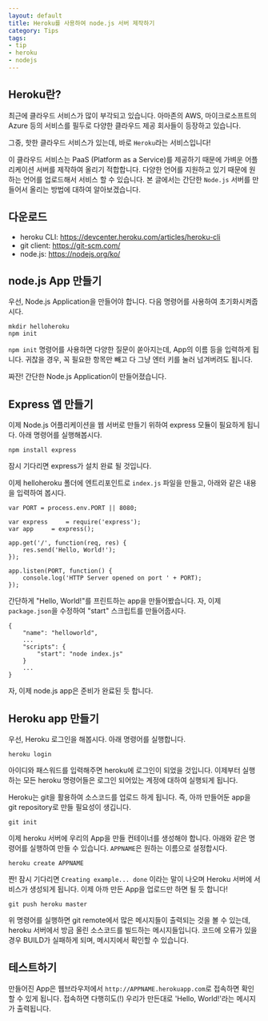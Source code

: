 ```yaml
---
layout: default
title: Heroku를 사용하여 node.js 서버 제작하기
category: Tips
tags:
- tip
- heroku
- nodejs
---
```


## Heroku란?

최근에 클라우드 서비스가 많이 부각되고 있습니다. 아마존의 AWS, 마이크로소프트의 Azure 등의 서비스를 필두로 다양한 클라우드 제공 회사들이 등장하고 있습니다.

그중, 핫한 클라우드 서비스가 있는데, 바로 `Heroku`라는 서비스입니다!

이 클라우드 서비스는 PaaS (Platform as a Service)를 제공하기 때문에 가벼운 어플리케이션 서버를 제작하여 올리기 적합합니다. 다양한 언어를 지원하고 있기 때문에 원하는 언어를 업로드해서 서비스 할 수 있습니다. 본 글에서는 간단한 `Node.js` 서버를 만들어서 올리는 방법에 대하여 알아보겠습니다.

## 다운로드
 * heroku CLI: https://devcenter.heroku.com/articles/heroku-cli
 * git client: https://git-scm.com/
 * node.js: https://nodejs.org/ko/

## node.js App 만들기

우선, Node.js Application을 만들어야 합니다. 다음 명령어를 사용하여 초기화시켜줍시다.

	mkdir helloheroku
	npm init

`npm init` 명령어를 사용하면 다양한 질문이 쏟아지는데, App의 이름 등을 입력하게 됩니다. 귀찮을 경우, 꼭 필요한 항목만 빼고 다 그냥 엔터 키를 눌러 넘겨버려도 됩니다.

짜잔! 간단한 Node.js Application이 만들어졌습니다.

## Express 앱 만들기

이제 Node.js 어플리케이션을 웹 서버로 만들기 위하여 express 모듈이 필요하게 됩니다. 아래 명령어를 실행해봅시다.

	npm install express

잠시 기다리면 express가 설치 완료 될 것입니다.

이제 helloheroku 폴더에 엔트리포인트로 `index.js` 파일을 만들고, 아래와 같은 내용을 입력하여 봅시다.

	var PORT = process.env.PORT || 8080;

	var express 	= require('express');
	var app 	= express();

	app.get('/', function(req, res) {
		res.send('Hello, World!');
	});

	app.listen(PORT, function() {
		console.log('HTTP Server opened on port ' + PORT);
	});

간단하게 "Hello, World!"를 프린트하는 app을 만들어봤습니다. 자, 이제 `package.json`을 수정하여 "start" 스크립트를 만들어줍시다.

	{
		"name": "helloworld",
		...
		"scripts": {
			"start": "node index.js"
		}
		...
	}

자, 이제 node.js app은 준비가 완료된 듯 합니다.

## Heroku app 만들기

우선, Heroku 로그인을 해봅시다. 아래 명령어를 실행합니다.

	heroku login

아이디와 패스워드를 입력해주면 heroku에 로그인이 되었을 것입니다. 이제부터 실행하는 모든 heroku 명령어들은 로그인 되어있는 계정에 대하여 실행되게 됩니다.

Heroku는 git을 활용하여 소스코드를 업로드 하게 됩니다. 즉, 아까 만들어둔 app을 git repository로 만들 필요성이 생깁니다.

	git init

이제 heroku 서버에 우리의 App을 만들 컨테이너를 생성해야 합니다. 아래와 같은 명령어를 실행하여 만들 수 있습니다. `APPNAME`은 원하는 이름으로 설정합시다.

	heroku create APPNAME

짠! 잠시 기다리면 `Creating example... done` 이라는 말이 나오며 Heroku 서버에 서비스가 생성되게 됩니다. 이제 아까 만든 App을 업로드만 하면 될 듯 합니다!

	git push heroku master

위 명령어를 실행하면 git remote에서 많은 메시지들이 출력되는 것을 볼 수 있는데, heroku 서버에서 방금 올린 소스코드를 빌드하는 메시지들입니다. 코드에 오류가 있을 경우 BUILD가 실패하게 되며, 메시지에서 확인할 수 있습니다.

## 테스트하기

만들어진 App은 웹브라우저에서 `http://APPNAME.herokuapp.com`로 접속하면 확인할 수 있게 됩니다.  접속하면 다행히도(!) 우리가 만든대로 'Hello, World!'라는 메시지가 출력됩니다.


